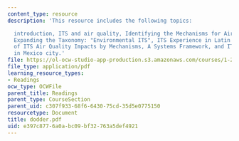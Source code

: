 ```yaml
---
content_type: resource
description: 'This resource includes the following topics:

  introduction, ITS and air quality, Identifying the Mechanisms for Air Quality Impacts,
  Expanding the Taxonomy: "Environmental ITS", ITS Experience in Latin America, Classification
  of ITS Air Quality Impacts by Mechanisms, A Systems Framework, and ITS deployment
  in Mexico city.'
file: https://ol-ocw-studio-app-production.s3.amazonaws.com/courses/1-212j-an-introduction-to-intelligent-transportation-systems-spring-2005/e397c8776a0abc09bf32763a5def4921_dodder.pdf
file_type: application/pdf
learning_resource_types:
- Readings
ocw_type: OCWFile
parent_title: Readings
parent_type: CourseSection
parent_uid: c307f933-68f6-6430-75cd-35d5e0775150
resourcetype: Document
title: dodder.pdf
uid: e397c877-6a0a-bc09-bf32-763a5def4921
---
```

